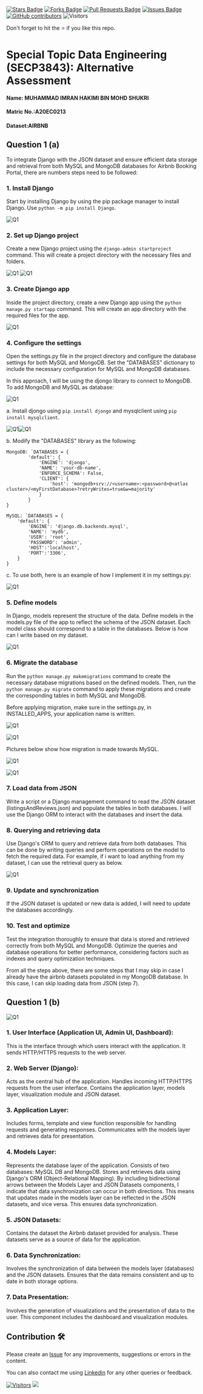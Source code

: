 <a href="https://github.com/drshahizan/SECP3843/stargazers"><img src="https://img.shields.io/github/stars/drshahizan/SECP3843" alt="Stars Badge"/></a>
<a href="https://github.com/drshahizan/SECP3843/network/members"><img src="https://img.shields.io/github/forks/drshahizan/SECP3843" alt="Forks Badge"/></a>
<a href="https://github.com/drshahizan/SECP3843/pulls"><img src="https://img.shields.io/github/issues-pr/drshahizan/SECP3843" alt="Pull Requests Badge"/></a>
<a href="https://github.com/drshahizan/SECP3843/issues"><img src="https://img.shields.io/github/issues/drshahizan/SECP3843" alt="Issues Badge"/></a>
<a href="https://github.com/drshahizan/SECP3843/graphs/contributors"><img alt="GitHub contributors" src="https://img.shields.io/github/contributors/drshahizan/SECP3843?color=2b9348"></a>
![Visitors](https://api.visitorbadge.io/api/visitors?path=https%3A%2F%2Fgithub.com%2Fdrshahizan%2FSECP3843&labelColor=%23d9e3f0&countColor=%23697689&style=flat)


Don't forget to hit the :star: if you like this repo.

# Special Topic Data Engineering (SECP3843): Alternative Assessment

#### Name: MUHAMMAD IMRAN HAKIMI BIN MOHD SHUKRI
#### Matric No.:A20EC0213
#### Dataset:AIRBNB

## Question 1 (a)

To integrate Django with the JSON dataset and ensure efficient data storage and retrieval from both MySQL and MongoDB databases for Airbnb Booking Portal, there are numbers steps need to be followed:

### 1. **Install Django**
Start by installing Django by using the pip package manager to install Django. Use `python -m pip install Django`.

![Q1](files/images/q1_1.png)

### 2. **Set up Django project**
Create a new Django project using the `django-admin startproject` command. This will create a project directory with the necessary files and folders.

![Q1](files/images/q1_2.png)
![Q1](files/images/q1_3.png)

### 3. **Create Django app**
Inside the project directory, create a new Django app using the `python manage.py startapp` command. This will create an app directory with the required files for the app.

![Q1](files/images/q1_4.png)

### 4. **Configure the settings**
Open the settings.py file in the project directory and configure the database settings for both MySQL and MongoDB. Set the "DATABASES" dictionary to include the necessary configuration for MySQL and MongoDB databases. 

In this approach, I will be using the djongo library to connect to MongoDB. To add MongoDB and MySQL as database:

![Q1](files/images/q1_5.png)

a. Install djongo using `pip install djongo` and mysqlclient using `pip install mysqlclient`.

![Q1](files/images/q1_6.png)![Q1](files/images/q1_7.png)

b. Modify the "DATABASES" library as the following:

```
MongoDB: `DATABASES = {
        'default': {
            'ENGINE': 'djongo',
            'NAME': 'your-db-name',
            'ENFORCE_SCHEMA': False,
            'CLIENT': {
                'host': 'mongodb+srv://<username>:<password>@<atlas cluster>/<myFirstDatabase>?retryWrites=true&w=majority'
            }  
        }
}

MySQL: `DATABASES = {
	'default': {
		'ENGINE': 'django.db.backends.mysql',
		'NAME': 'mydb',
		'USER': 'root',
		'PASSWORD': 'admin',
		'HOST':'localhost',
		'PORT':'3306',
	}
}
```

c. To use both, here is an example of how I implement it in my settings.py:

![Q1](files/images/q1_8.png)

### 5. **Define models**

In Django, models represent the structure of the data. Define models in the models.py file of the app to reflect the schema of the JSON dataset. Each model class should correspond to a table in the databases. Below is how can I write based on my dataset.

![Q1](files/images/q1_14.png)

### 6. **Migrate the database**
Run the `python manage.py makemigrations` command to create the necessary database migrations based on the defined models. Then, run the `python manage.py migrate` command to apply these migrations and create the corresponding tables in both MySQL and MongoDB.

Before applying migration, make sure in the settings.py, in INSTALLED_APPS, your application name is written.

![Q1](files/images/q1_12.png)

![Q1](files/images/q1_13.png)

Pictures below show how migration is made towards MySQL.

![Q1](files/images/q1_16.png)

![Q1](files/images/q1_15.png)

### 7. **Load data from JSON**
Write a script or a Django management command to read the JSON dataset (listingsAndReviews.json) and populate the tables in both databases. I will use the Django ORM to interact with the databases and insert the data.

### 8. **Querying and retrieving data**
Use Django's ORM to query and retrieve data from both databases. This can be done by writing queries and perform operations on the model to fetch the required data. For example, if i want to load anything from my dataset, I can use the retrieval query as below.

![Q1](files/images/q1_11.png)

### 9. **Update and synchronization**
If the JSON dataset is updated or new data is added, I will need to update the databases accordingly.

### 10. **Test and optimize**
Test the integration thoroughly to ensure that data is stored and retrieved correctly from both MySQL and MongoDB. Optimize the queries and database operations for better performance, considering factors such as indexes and query optimization techniques.

From all the steps above, there are some steps that I may skip in case I already have the airbnb datasets populated in my MongoDB database. In this case, I can skip loading data from JSON (step 7).



## Question 1 (b)

![Q1](files/images/q1_17.png)

### 1. User Interface (Application UI, Admin UI, Dashboard):

This is the interface through which users interact with the application. It sends HTTP/HTTPS requests to the web server.

### 2. Web Server (Django):

Acts as the central hub of the application. Handles incoming HTTP/HTTPS requests from the user interface. Contains the application layer, models layer, visualization module and JSON dataset.

### 3. Application Layer:

Includes forms, template and view function responsible for handling requests and generating responses. Communicates with the models layer and retrieves data for presentation.

### 4. Models Layer:

Represents the database layer of the application. Consists of two databases: MySQL DB and MongoDB. Stores and retrieves data using Django's ORM (Object-Relational Mapping). By including bidirectional arrows between the Models Layer and JSON Datasets components, I indicate that data synchronization can occur in both directions. This means that updates made in the models layer can be reflected in the JSON datasets, and vice versa. This ensures data synchronization.

### 5. JSON Datasets:

Contains the dataset the Airbnb dataset provided for analysis. These datasets serve as a source of data for the application.

### 6. Data Synchronization:

Involves the synchronization of data between the models layer (databases) and the JSON datasets. Ensures that the data remains consistent and up to date in both storage options.

### 7. Data Presentation:

Involves the generation of visualizations and the presentation of data to the user. This component includes the dashboard and visualization modules.



## Contribution 🛠️
Please create an [Issue](https://github.com/drshahizan/special-topic-data-engineering/issues) for any improvements, suggestions or errors in the content.

You can also contact me using [Linkedin](https://www.linkedin.com/in/drshahizan/) for any other queries or feedback.

[![Visitors](https://api.visitorbadge.io/api/visitors?path=https%3A%2F%2Fgithub.com%2Fdrshahizan&labelColor=%23697689&countColor=%23555555&style=plastic)](https://visitorbadge.io/status?path=https%3A%2F%2Fgithub.com%2Fdrshahizan)
![](https://hit.yhype.me/github/profile?user_id=81284918)



